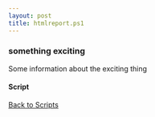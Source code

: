```yaml
---
layout: post
title: htmlreport.ps1
---
```


### something exciting

Some information about the exciting thing

#### Script

<script src="https://gist-it.appspot.com/github.com/BanterBoy/scripts-blog/blob/master/PowerShell/scripts/information/htmlreport.ps1" crossorigin="anonymous"></script>

<a href="/menu/_pages/scripts.html">Back to Scripts</a>
